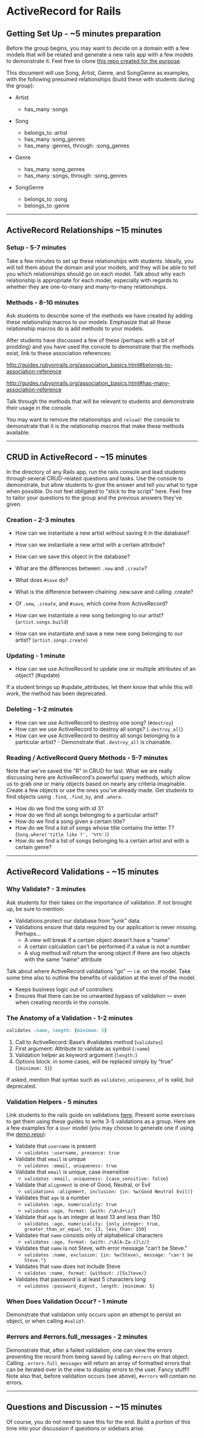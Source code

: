# ActiveRecord for Rails

## Getting Set Up - ~5 minutes preparation

Before the group begins, you may want to decide on a domain with a few models that will be related and generate a new rails app with a few models to demonstrate it. Feel free to clone [this repo created for the purpose](https://github.com/weezwo/ar-demo).


This document will use Song, Artist, Genre, and SongGenre as examples, with the following presumed relationships (build these with students during the group):

- Artist
  - has_many :songs


- Song
  - belongs_to :artist
  - has_many :song_genres
  - has_many :genres, through: :song_genres


- Genre
  - has_many :song_genres
  - has_many :songs, through: :song_genres


- SongGenre
  - belongs_to :song
  - belongs_to :genre

***

## ActiveRecord Relationships ~15 minutes

### Setup - 5-7 minutes

Take a few minutes to set up these relationships with students. Ideally, you will tell them about the domain and your models, and they will be able to tell you which relationships should go on each model. Talk about why each relationship is appropriate for each model, especially with regards to whether they are one-to-many and many-to-many relationships.

### Methods - 8-10 minutes

Ask students to describe some of the methods we have created by adding these relationship macros to our models. Emphasize that all  these relationship macros do is add methods to your models.

After students have discussed a few of these (perhaps with a bit of prodding) and you have used the console to demonstrate that the methods exist, link to these association references:

http://guides.rubyonrails.org/association_basics.html#belongs-to-association-reference

http://guides.rubyonrails.org/association_basics.html#has-many-association-reference

Talk through the methods that will be relevant to students and demonstrate their usage in the console.

You may want to remove the relationships and `reload!` the console to demonstrate that it is the relationship macros that make these methods available.

***

## CRUD in ActiveRecord - ~15 minutes

In the directory of any Rails app, run the rails console and lead students through several CRUD-related questions and tasks. Use the console to demonstrate, but allow students to give the answer and tell you what to type when possible. Do not feel obligated to "stick to the script" here. Feel free to tailor your questions to the group and the previous answers they've given.

### Creation - 2-3 minutes

- How can we instantiate a new artist without saving it in the database?
- How can we instantiate a new artist with a certain attribute?
- How can we save this object in the database?
- What are the differences between `.new` and `.create`?
- What does `#save` do?
- What is the difference between chaining .new.save and calling .create?
- Of `.new`, `.create`, and `#save`, which come from ActiveRecord?


- How can we instantiate a new song belonging to our artist? (`artist.songs.build`)
- How can we instantiate and save a new new song belonging to our artist? (`artist.songs.create`)

### Updating - 1 minute

- How can we use ActiveRecord to update one or multiple attributes of an object? (#update)

If a student brings up #update_attributes, let them know that while this will work, the method has been deprecated.

### Deleting - 1-2 minutes

- How can we use ActiveRecord to destroy one song? (`#destroy`)
- How can we use ActiveRecord to destroy all songs? (`.destroy_all`)
- How can we use ActiveRecord to destroy all songs belonging to a particular artist? - Demonstrate that `.destroy_all` is chainable.

### Reading / ActiveRecord Query Methods - 5-7 minutes

Note that we've saved the "R" in CRUD for last. What we are really discussing here are ActiveRecord's powerful query methods, which allow us to grab one or many objects based on nearly any criteria imaginable. Create a few objects or use the ones you've already made. Get students to find objects using `.find`, `.find_by`, and `.where`.

- How do we find the song with id 3?
- How do we find all songs belonging to a particular artist?
- How do we find a song given a certain title?
- How do we find a list of songs whose title contains the letter T? (`Song.where('title like ?', '%t%')`)
- How do we find a list of songs belonging to a certain artist and with a certain genre?

***

## ActiveRecord Validations - ~15 minutes

### Why Validate? - 3 minutes
Ask students for their takes on the importance of validation. If not brought up, be sure to mention:
- Validations protect our database from "junk" data.
- Validations ensure that data required by our application is never missing. Perhaps...
  - A view will break if a certain object doesn’t have a “name”
  - A certain calculation can’t be performed if a value is not a number
  - A slug method will return the wrong object if there are two objects with the same “name” attribute

Talk about where ActiveRecord validations "go" — i.e. on the model. Take some time also to outline the benefits of validation at the level of the model.

- Keeps business logic out of controllers
- Ensures that there can be no unwanted bypass of validation — even when creating records in the console.

### The Anatomy of a Validation - 1-2 minutes

```ruby
validates :name, length: {minimum: 5}
```
1. Call to ActiveRecord::Base’s #validates method (`validates`)
2. First argument: Attribute to validate as symbol (`:name`)
3. Validation helper as keyword argument (`length:`)
4. Options block: in some cases, will be replaced simply by “true” (`{minimum: 5}`)

If asked, mention that syntax such as `validates_uniqueness_of` is valid, but deprecated.

### Validation Helpers - 5 minutes

Link students to the rails guide on validations [here](http://guides.rubyonrails.org/active_record_validations.html). Present some exercises to get them using these guides to write 3-5 validations as a group. Here are a few examples for a `User` model (you may choose to generate one if using the [demo repo](https://github.com/weezwo/ar-demo)):

- Validate that `username` is present
  - `validates :username, presence: true`
- Validate that `email` is unique
  - `validates :email, uniqueness: true`
- Validate that `email` is unique, case insensitive
  - `validates :email, uniqueness: {case_sensitive: false}`
- Validate that `alignment` is one of Good, Neutral, or Evil
  - `validations :alignment, inclusion: {in: %w(Good Neutral Evil)}`
- Validates that `age` is a number
  - `validates :age, numericality: true`
  - `validates :age, format: {with: /\A\d+\z/}`
- Validate that `age` is an integer at least 13 and less than 150
  - `validates :age, numericality: {only_integer: true, greater_than_or_equal_to: 13, less_than: 150}`
- Validates that `name` consists only of alphabetical characters
  - `validates :age, format: {with: /\A[A-Za-z]\z/}`
- Validates that `name` is not Steve, with error message "can't be Steve."
  - `validates :name, exclusion: {in: %w(Steve), message: "can't be Steve."}`
- Validates that `name` does not include Steve
  - `valdates :name, format: {without: /[Ss]teve/}`
- Validates that password is at least 5 characters long
  - `validates :password_digest, length: {minimum: 5}`

### When Does Validation Occur? - 1 minute

Demonstrate that validation only occurs upon an attempt to persist an object, or when calling `#valid?`.

### #errors and #errors.full_messages - 2 minutes

Demonstrate that, after a failed validation, one can view the errors preventing the record from being saved by calling `#errors` on that object. Calling `.errors.full_messages` will return an array of formatted errors that can be iterated over in the view to display errors to the user. Fancy stuff!! Note also that, before validation occurs (see above), `#errors` will contain no errors.

***

## Questions and Discussion - ~15 minutes

Of course, you do not need to save this for the end. Build a portion of this time into your discussion if questions or sidebars arise.